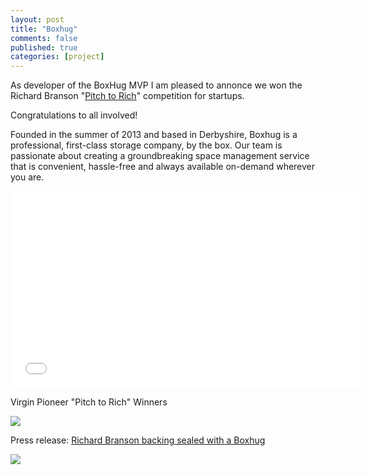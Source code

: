 ```yaml
---
layout: post
title: "Boxhug"
comments: false
published: true
categories: [project]
---
```


As developer of the BoxHug MVP I am pleased to annonce we won the Richard
Branson "[Pitch to Rich](http://www.virginmediapioneers.com/2014/03/pitch-to-rich-competition-win-the-chance-to-pitch-to-richard-branson/)" competition for startups.

Congratulations to all involved!

Founded in the summer of 2013 and based in Derbyshire, Boxhug is a
professional, first-class storage company, by the box. Our team is passionate
about creating a groundbreaking space management service that is convenient,
hassle-free and always available on-demand wherever you are.

<!--more-->

<iframe allowfullscreen="" frameborder="0" height="315"
src="//www.youtube.com/embed/zaavuvuU6mw" width="560"></iframe>

Virgin Pioneer "Pitch to Rich" Winners

<img src="http://about.virginmedia.com/images/press_releases/IgorRubets02.JPG" />

Press release: [Richard Branson backing sealed with a Boxhug](http://about.virginmedia.com/press-release/9432/sir-richard-bransons-backing-sealed-with-a-boxhug-and-a-mipic-at-pitch-to-rich-2014)

<img src="https://pbs.twimg.com/media/BidZUd4CIAAljJD.jpg" />
